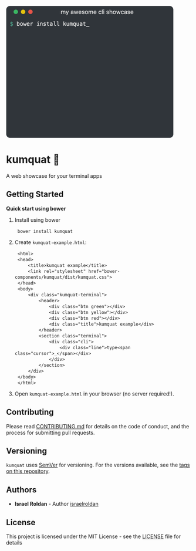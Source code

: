 ![kumquat screenshot](assets/screenshot.png)

# kumquat 🍊 
A web showcase for your terminal apps 

## Getting Started

**Quick start using bower**

1. Install using bower

        bower install kumquat
    
2. Create `kumquat-example.html`:
        
        <html>
        <head>
            <title>kumquat example</title>
            <link rel="stylesheet" href="bower-components/kumquat/dist/kumquat.css">
        </head>
        <body>
            <div class="kumquat-terminal">
                <header>
                    <div class="btn green"></div>
                    <div class="btn yellow"></div>
                    <div class="btn red"></div>
                    <div class="title">kumquat example</div>
                </header>
                <section class="terminal">
                    <div class="cli">
                        <div class="line">type<span class="cursor">_</span></div>
                    </div>
                </section>
            </div>
        </body>
        </html>
        
3. Open `kumquat-example.html` in your browser (no server required!).

## Contributing

Please read [CONTRIBUTING.md](CONTRIBUTING.md) for details on the code of conduct, and the
process for submitting pull requests.

## Versioning

`kumquat` uses [SemVer](http://semver.org/) for versioning. For the versions available, see the
[tags on this repository](https://github.com/israelroldan/kumquat/tags). 


## Authors

- **Israel Roldan** - Author [israelroldan](https://github.com/israelroldan)

## License
This project is licensed under the MIT License - see the [LICENSE](LICENSE) file for details